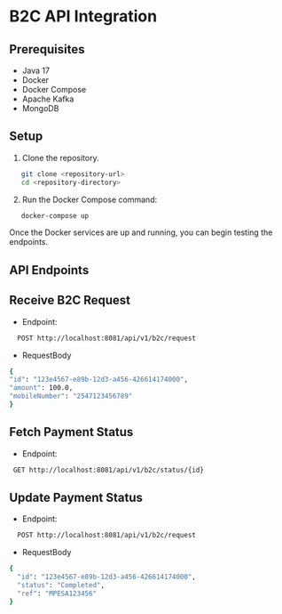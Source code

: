 # B2C API Integration

## Prerequisites
- Java 17
- Docker
- Docker Compose
- Apache Kafka
- MongoDB

## Setup
1. Clone the repository.
```bash
   git clone <repository-url>
   cd <repository-directory>
```
2. Run the Docker Compose command:
```bash
   docker-compose up
```
Once the Docker services are up and running, you can begin testing the endpoints.

## API Endpoints
## Receive B2C Request
- Endpoint:
```bash
  POST http://localhost:8081/api/v1/b2c/request
```
- RequestBody
```bash
{
"id": "123e4567-e89b-12d3-a456-426614174000",
"amount": 100.0,
"mobileNumber": "2547123456789"
}
```
## Fetch Payment Status
- Endpoint:
```bash
 GET http://localhost:8081/api/v1/b2c/status/{id}
```

## Update Payment Status
- Endpoint:
```bash
  POST http://localhost:8081/api/v1/b2c/request
```
- RequestBody
```bash
{
  "id": "123e4567-e89b-12d3-a456-426614174000",
  "status": "Completed",
  "ref": "MPESA123456"
}
```



